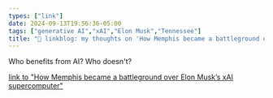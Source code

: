 ```yaml
---
types: ["link"]
date: 2024-09-13T19:56:36-05:00
tags: ["generative AI","xAI","Elon Musk","Tennessee"]
title: "🔗 linkblog: my thoughts on 'How Memphis became a battleground over Elon Musk’s xAI supercomputer'"
---
```

Who benefits from AI? Who doesn't?

[link to "How Memphis became a battleground over Elon Musk’s xAI supercomputer"](https://www.npr.org/2024/09/11/nx-s1-5088134/elon-musk-ai-xai-supercomputer-memphis-pollution)
